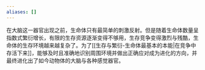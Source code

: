 ```yaml
---
aliases: []
---
```


在大脑这一器官出现之前，生命体只有最简单的刺激反射。但是随着生命体数量呈指数式繁衍增长，有限的生存资源逐渐变得不够用，生存竞争变得激烈与残酷，生命体的生存环境越来越复杂了。为了[[生存与繁衍-生命体最基本的本能|在竞争中存活下来]]，能够及时且准确地识别周围环境并做出正确应对成为进化的方向，并最终进化出了如今动物体的大脑与各种感觉器官。
